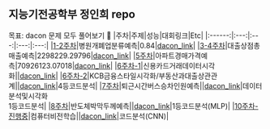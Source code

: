 ## 지능기전공학부 정인희 repo
목표: dacon 문제 모두 풀어보기 🙏
|주차|주제|성능|대회링크|Etc|
|:------:|:---:|:---:|:---:|:---:|
|[1-2주차](https://github.com/Sejong-Kaggle-Challengers/JeongInhee/tree/main/1%EC%A3%BC%EC%B0%A8)|병원개폐업분류예측|0.84|[dacon_link](https://dacon.io/competitions/official/9565/leaderboard/)|
|[3-4주차](https://github.com/Sejong-Kaggle-Challengers/JeongInhee/tree/main/3-4%EC%A3%BC%EC%B0%A8)|대출상점총매출예측|2298229.29796|[dacon_link](https://dacon.io/competitions/official/136/leaderboard/)|
|[5주차](https://github.com/Sejong-Kaggle-Challengers/JeongInhee/tree/main/5%EC%A3%BC%EC%B0%A8)|아파트경매가격예측|70926123.07018|[dacon_link](https://dacon.io/competitions/official/17801/leaderboard/)|
|[6주차-1](https://github.com/Sejong-Kaggle-Challengers/JeongInhee/tree/main/6%EC%A3%BC%EC%B0%A8)|신용카드거래데이터시각화||[dacon_link](https://dacon.io/competitions/official/42473/overview/)|
|[6주차-2](https://github.com/Sejong-Kaggle-Challengers/JeongInhee/tree/main/7%EC%A3%BC%EC%B0%A8)|KCB금융스타일시각화/부동산과대출상관관계||[dacon_link](https://dacon.io/competitions/official/82407/overview/)|4등코드분석|
|[7주차](https://github.com/Sejong-Kaggle-Challengers/JeongInhee/tree/main/7%EC%A3%BC%EC%B0%A8)|퇴근시간버스승차인원예측||[dacon_link](https://dacon.io/competitions/official/229255/overview/)|데이터분석및시각화<br>1등코드분석|
|[8주차](https://github.com/Sejong-Kaggle-Challengers/JeongInhee/tree/main/8%EC%A3%BC%EC%B0%A8)|반도체박막두께예측||[dacon_link](https://dacon.io/competitions/official/235554/overview/)|1등코드분석(MLP)|
|[10주차-진행중]()|컴퓨터비전학습||[dacon_link](https://dacon.io/competitions/official/235626/codeshare/1682?page=1&dtype=recent&ptype=pub)|코드분석(CNN)|
